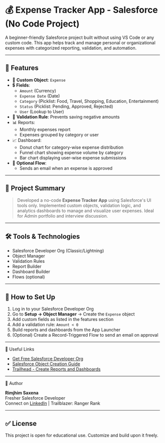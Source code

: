 # 💰 Expense Tracker App - Salesforce (No Code Project)

A beginner-friendly Salesforce project built without using VS Code or any custom code. This app helps track and manage personal or organizational expenses with categorized reporting, validation, and automation.

---

## 📌 Features

- 🔧 **Custom Object**: `Expense`
- 💲 **Fields**: 
  - `Amount` (Currency)
  - `Expense Date` (Date)
  - `Category` (Picklist: Food, Travel, Shopping, Education, Entertainment)
  - `Status` (Picklist: Pending, Approved, Rejected)
  - `User` (Lookup to User)
- 🚫 **Validation Rule**: Prevents saving negative amounts
- 📊 Reports:
  - Monthly expenses report
  - Expenses grouped by category or user
- 📈 Dashboard:
  - Donut chart for category-wise expense distribution
  - Funnel chart showing expense volume by category
  - Bar chart displaying user-wise expense submissions
- 🔁 **Optional Flow**:
  - Sends an email when an expense is approved

---

## 🧠 Project Summary

> Developed a no-code **Expense Tracker App** using Salesforce's UI tools only. Implemented custom objects, validation logic, and analytics dashboards to manage and visualize user expenses. Ideal for Admin portfolio and interview discussion.

---

## 🛠️ Tools & Technologies

- Salesforce Developer Org (Classic/Lightning)
- Object Manager
- Validation Rules
- Report Builder
- Dashboard Builder
- Flows (optional)

---

## 🚀 How to Set Up

1. Log in to your Salesforce Developer Org
2. Go to **Setup → Object Manager** → Create the `Expense` object
3. Add custom fields as listed in the features section
4. Add a validation rule: `Amount < 0`
5. Build reports and dashboards from the App Launcher
6. (Optional) Create a Record-Triggered Flow to send an email on approval

---

🔗 Useful Links

- [Get Free Salesforce Developer Org](https://developer.salesforce.com/signup)
- [Salesforce Object Creation Guide](https://help.salesforce.com/s/articleView?id=sf.build_create_custom_object.htm)
- [Trailhead - Create Reports and Dashboards](https://trailhead.salesforce.com/en/content/learn/modules/reports_dashboards)

---

📣 Author

**Rimjhim Saxena**  
Fresher Salesforce Developer  
Connect on [LinkedIn]((https://www.linkedin.com/in/rimjhim-saxena-5063a4222/)/) | Trailblazer: Ranger Rank

---

## ✅ License

This project is open for educational use. Customize and build upon it freely.

